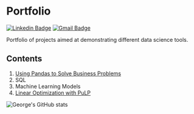 # Portfolio
[![Linkedin Badge](https://img.shields.io/badge/-George_Purtell-blue?style=flat-square&logo=Linkedin&logoColor=white&link=https://www.linkedin.com/in/georgepurtell//)](https://www.linkedin.com/in/georgepurtell/) [![Gmail Badge](https://img.shields.io/badge/-georgepurtell@gmail.com-c14438?style=flat-square&logo=Gmail&logoColor=white&link=mailto:ishagupta2103@gmail.com)](mailto:georgepurtell@gmail.com)

Portfolio of projects aimed at demonstrating different data science tools.

## Contents

1) [Using Pandas to Solve Business Problems](https://github.com/georgepurtell/Portfolio/blob/main/Using%20Pandas%20to%20Answer%20Business%20Questions.ipynb)
2) SQL
3) Machine Learning Models
4) [Linear Optimization with PuLP](https://github.com/georgepurtell/Portfolio/blob/main/Linear%20Optimization%20with%20PuLP.ipynb)

![George's GitHub stats](https://github-readme-stats.vercel.app/api?username=georgepurtell&show_icons=true&theme=dark&show_owner=True)
